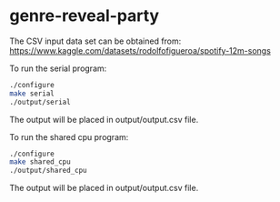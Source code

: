 # genre-reveal-party

The CSV input data set can be obtained from: https://www.kaggle.com/datasets/rodolfofigueroa/spotify-12m-songs

To run the serial program:

```sh
./configure
make serial
./output/serial
```

The output will be placed in output/output.csv file.

To run the shared cpu program:

```sh
./configure
make shared_cpu
./output/shared_cpu
```

The output will be placed in output/output.csv file.